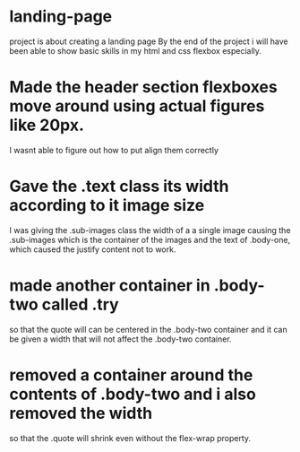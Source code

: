 # landing-page

project is about creating a landing page
By the end of the project i will have been able to show basic skills in my html and css flexbox especially.

# Made the header section flexboxes move around using actual figures like 20px.

I wasnt able to figure out how to put align them correctly

# Gave the .text class its width according to it image size

I was giving the .sub-images class the width of a a single image causing the .sub-images which is the container of the images and the text of  .body-one, which caused the justify content not to work.

# made another container in .body-two called .try

so that the quote will can be centered in the .body-two container and it can be given a width that will not affect the .body-two container.

# removed a container around the contents of .body-two and i also removed  the width

so that the .quote will shrink even without the flex-wrap property.

